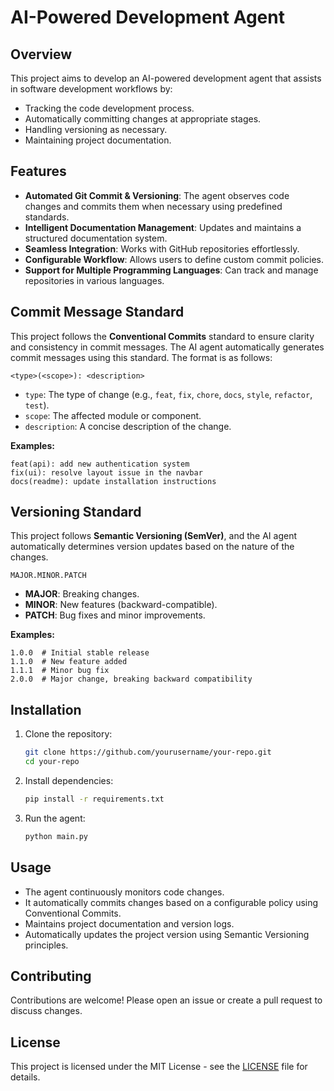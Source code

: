 # AI-Powered Development Agent

## Overview
This project aims to develop an AI-powered development agent that assists in software development workflows by:
- Tracking the code development process.
- Automatically committing changes at appropriate stages.
- Handling versioning as necessary.
- Maintaining project documentation.

## Features
- **Automated Git Commit & Versioning**: The agent observes code changes and commits them when necessary using predefined standards.
- **Intelligent Documentation Management**: Updates and maintains a structured documentation system.
- **Seamless Integration**: Works with GitHub repositories effortlessly.
- **Configurable Workflow**: Allows users to define custom commit policies.
- **Support for Multiple Programming Languages**: Can track and manage repositories in various languages.

## Commit Message Standard
This project follows the **Conventional Commits** standard to ensure clarity and consistency in commit messages. The AI agent automatically generates commit messages using this standard. The format is as follows:

```
<type>(<scope>): <description>
```

- `type`: The type of change (e.g., `feat`, `fix`, `chore`, `docs`, `style`, `refactor`, `test`).
- `scope`: The affected module or component.
- `description`: A concise description of the change.

**Examples:**
```
feat(api): add new authentication system
fix(ui): resolve layout issue in the navbar
docs(readme): update installation instructions
```

## Versioning Standard
This project follows **Semantic Versioning (SemVer)**, and the AI agent automatically determines version updates based on the nature of the changes.

```
MAJOR.MINOR.PATCH
```

- **MAJOR**: Breaking changes.
- **MINOR**: New features (backward-compatible).
- **PATCH**: Bug fixes and minor improvements.

**Examples:**
```
1.0.0  # Initial stable release
1.1.0  # New feature added
1.1.1  # Minor bug fix
2.0.0  # Major change, breaking backward compatibility
```

## Installation
1. Clone the repository:
   ```sh
   git clone https://github.com/yourusername/your-repo.git
   cd your-repo
   ```
2. Install dependencies:
   ```sh
   pip install -r requirements.txt
   ```
3. Run the agent:
   ```sh
   python main.py
   ```

## Usage
- The agent continuously monitors code changes.
- It automatically commits changes based on a configurable policy using Conventional Commits.
- Maintains project documentation and version logs.
- Automatically updates the project version using Semantic Versioning principles.

## Contributing
Contributions are welcome! Please open an issue or create a pull request to discuss changes.

## License
This project is licensed under the MIT License - see the [LICENSE](LICENSE) file for details.
